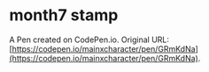 # month7 stamp

A Pen created on CodePen.io. Original URL: [https://codepen.io/mainxcharacter/pen/GRmKdNa](https://codepen.io/mainxcharacter/pen/GRmKdNa).


